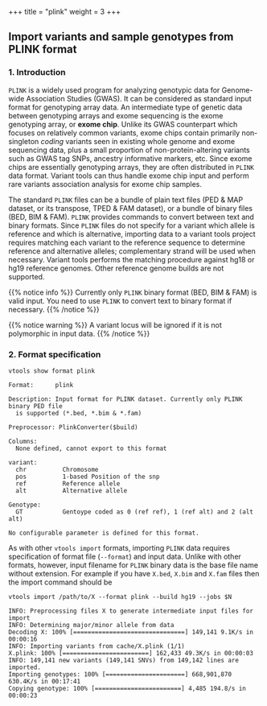 +++
title = "plink"
weight = 3
+++

## Import variants and sample genotypes from PLINK format


### 1. Introduction

`PLINK` is a widely used program for analyzing genotypic data for Genome-wide Association Studies (GWAS). It can be considered as standard input format for genotyping array data. An intermediate type of genetic data between genotyping arrays and exome sequencing is the exome genotyping array, or **exome chip**. Unlike its GWAS counterpart which focuses on relatively common variants, exome chips contain primarily non-singleton *coding* variants seen in existing whole genome and exome sequencing data, plus a small proportion of non-protein-altering variants such as GWAS tag SNPs, ancestry informative markers, etc. Since exome chips are essentially genotyping arrays, they are often distributed in `PLINK` data format. Variant tools can thus handle exome chip input and perform rare variants association analysis for exome chip samples. 

The standard `PLINK` files can be a bundle of plain text files (PED & MAP dataset, or its transpose, TPED & FAM dataset), or a bundle of binary files (BED, BIM & FAM). `PLINK` provides commands to convert between text and binary formats. Since `PLINK` files do not specify for a variant which allele is reference and which is alternative, importing data to a variant tools project requires matching each variant to the reference sequence to determine reference and alternative alleles; complementary strand will be used when necessary. Variant tools performs the matching procedure against hg18 or hg19 reference genomes. Other reference genome builds are not supported. 


{{% notice info %}}
Currently only `PLINK` binary format (BED, BIM & FAM) is valid input. You need to use `PLINK` to convert text to binary format if necessary. 
{{% /notice %}}

{{% notice warning %}}
A variant locus will be ignored if it is not polymorphic in input data. 
{{% /notice %}}
### 2. Format specification

    vtools show format plink
    
    Format:      plink
    
    Description: Input format for PLINK dataset. Currently only PLINK binary PED file
      is supported (*.bed, *.bim & *.fam)
    
    Preprocessor: PlinkConverter($build)
    
    Columns:
      None defined, cannot export to this format
    
    variant:
      chr          Chromosome
      pos          1-based Position of the snp
      ref          Reference allele
      alt          Alternative allele
    
    Genotype:
      GT           Gentoype coded as 0 (ref ref), 1 (ref alt) and 2 (alt alt)
    
    No configurable parameter is defined for this format.
    

As with other `vtools import` formats, importing `PLINK` data requires specification of format file (`--format`) and input data. Unlike with other formats, however, input filename for `PLINK` binary data is the base file name without extension. For example if you have `X.bed`, `X.bim` and `X.fam` files then the import command should be 



    vtools import /path/to/X --format plink --build hg19 --jobs $N
    
    INFO: Preprocessing files X to generate intermediate input files for import
    INFO: Determining major/minor allele from data
    Decoding X: 100% [===============================] 149,141 9.1K/s in 00:00:16
    INFO: Importing variants from cache/X.plink (1/1)
    X.plink: 100% [========================] 162,433 49.3K/s in 00:00:03
    INFO: 149,141 new variants (149,141 SNVs) from 149,142 lines are imported.
    Importing genotypes: 100% [======================] 668,901,870 630.4K/s in 00:17:41
    Copying genotype: 100% [========================] 4,485 194.8/s in 00:00:23
